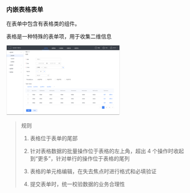 ### 内嵌表格表单

在表单中包含有表格类的组件。

表格是一种特殊的表单项，用于收集二维信息

<img src="/static/img/templates/form8.png" width="60%"/>

> 规则
>
> 1. 表格位于表单的尾部
>
> 2. 针对表格数据的批量操作位于表格的左上角，超出 4 个操作时收起到“更多”，针对单行的操作位于表格的尾列
>
> 3. 表格的单元格编辑，在失去焦点时进行格式和必填验证
>
> 4. 提交表单时，统一校验数据的业务合理性
